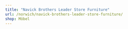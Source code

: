 ```yaml
---
title: "Navick Brothers Leader Store Furniture"
url: /norwich/navick-brothers-leader-store-furniture/
shop: Möbel
---
```

